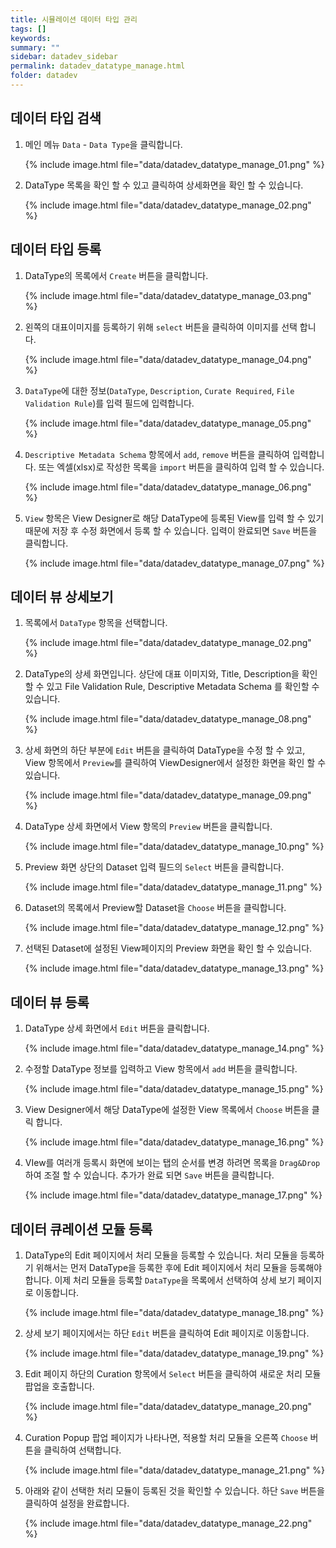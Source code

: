 ```yaml
---
title: 시뮬레이션 데이터 타입 관리
tags: []
keywords:
summary: ""
sidebar: datadev_sidebar
permalink: datadev_datatype_manage.html
folder: datadev
---
```


## 데이터 타입 검색


1. 메인 메뉴 `Data` - `Data Type`을 클릭합니다.

    {% include image.html file="data/datadev_datatype_manage_01.png" %}

1. DataType 목록을 확인 할 수 있고 클릭하여 상세화면을 확인 할 수 있습니다.

    {% include image.html file="data/datadev_datatype_manage_02.png" %}

## 데이터 타입 등록

1. DataType의 목록에서 `Create` 버튼을 클릭합니다.

    {% include image.html file="data/datadev_datatype_manage_03.png" %}

1. 왼쪽의 대표이미지를 등록하기 위해 `select` 버튼을 클릭하여 이미지를 선택 합니다.

    {% include image.html file="data/datadev_datatype_manage_04.png" %}

1. `DataType`에 대한 정보(`DataType`, `Description`, `Curate Required`, `File Validation Rule`)를 입력 필드에 입력합니다.

    {% include image.html file="data/datadev_datatype_manage_05.png" %}

1. `Descriptive Metadata Schema` 항목에서 `add`, `remove` 버튼을 클릭하여 입력합니다. 또는 엑셀(xlsx)로 작성한 목록을 `import` 버튼을 클릭하여 입력 할 수 있습니다.

    {% include image.html file="data/datadev_datatype_manage_06.png" %}

1. `View` 항목은 View Designer로 해당 DataType에 등록된 View를 입력 할 수 있기 때문에 저장 후 수정 화면에서 등록 할 수 있습니다. 입력이 완료되면 `Save` 버튼을 클릭합니다.

    {% include image.html file="data/datadev_datatype_manage_07.png" %}

## 데이터 뷰 상세보기    

1. 목록에서 `DataType` 항목을 선택합니다.

    {% include image.html file="data/datadev_datatype_manage_02.png" %}

1. DataType의 상세 화면입니다. 상단에 대표 이미지와, Title, Description을 확인 할 수 있고 File Validation Rule, Descriptive Metadata Schema 를 확인할 수 있습니다. 

    {% include image.html file="data/datadev_datatype_manage_08.png" %}

1. 상세 화면의 하단 부분에 `Edit` 버튼을 클릭하여 DataType을 수정 할 수 있고, View 항목에서 `Preview`를 클릭하여 ViewDesigner에서 설정한 화면을 확인 할 수 있습니다.

    {% include image.html file="data/datadev_datatype_manage_09.png" %}

1. DataType 상세 화면에서 View 항목의 `Preview` 버튼을 클릭합니다.

    {% include image.html file="data/datadev_datatype_manage_10.png" %}

1. Preview 화면 상단의 Dataset 입력 필드의 `Select` 버튼을 클릭합니다.

    {% include image.html file="data/datadev_datatype_manage_11.png" %}
 
1. Dataset의 목록에서 Preview할 Dataset을 `Choose` 버튼을 클릭합니다.

    {% include image.html file="data/datadev_datatype_manage_12.png" %}

1. 선택된 Dataset에 설정된 View페이지의 Preview 화면을 확인 할 수 있습니다.

    {% include image.html file="data/datadev_datatype_manage_13.png" %}

## 데이터 뷰 등록

1. DataType 상세 화면에서 `Edit` 버튼을 클릭합니다.

    {% include image.html file="data/datadev_datatype_manage_14.png" %}

1. 수정할 DataType 정보를 입력하고 View 항목에서 `add` 버튼을 클릭합니다.

    {% include image.html file="data/datadev_datatype_manage_15.png" %}

1. View Designer에서 해당 DataType에 설정한 View 목록에서 `Choose` 버튼을 클릭 합니다.

    {% include image.html file="data/datadev_datatype_manage_16.png" %}

1. VIew를 여러개 등록시 화면에 보이는 탭의 순서를 변경 하려면 목록을 `Drag&Drop` 하여 조절 할 수 있습니다. 추가가 완료 되면 `Save` 버튼을 클릭합니다.

    {% include image.html file="data/datadev_datatype_manage_17.png" %}

## 데이터 큐레이션 모듈 등록

1. DataType의 Edit 페이지에서 처리 모듈을 등록할 수 있습니다. 처리 모듈을 등록하기 위해서는 먼저 DataType을 등록한 후에 Edit 페이지에서 처리 모듈을 등록해야 합니다. 이제 처리 모듈을 등록할 `DataType`을 목록에서 선택하여 상세 보기 페이지로 이동합니다.

    {% include image.html file="data/datadev_datatype_manage_18.png" %}

1. 상세 보기 페이지에서는 하단 `Edit` 버튼을 클릭하여 Edit 페이지로 이동합니다.

    {% include image.html file="data/datadev_datatype_manage_19.png" %}

1. Edit 페이지 하단의 Curation 항목에서 `Select` 버튼을 클릭하여 새로운 처리 모듈 팝업을 호출합니다.

    {% include image.html file="data/datadev_datatype_manage_20.png" %}

1. Curation Popup 팝업 페이지가 나타나면, 적용할 처리 모듈을 오른쪽 `Choose` 버튼을 클릭하여 선택합니다.

    {% include image.html file="data/datadev_datatype_manage_21.png" %}


1. 아래와 같이 선택한 처리 모듈이 등록된 것을 확인할 수 있습니다. 하단 `Save` 버튼을 클릭하여 설정을 완료합니다.

    {% include image.html file="data/datadev_datatype_manage_22.png" %}